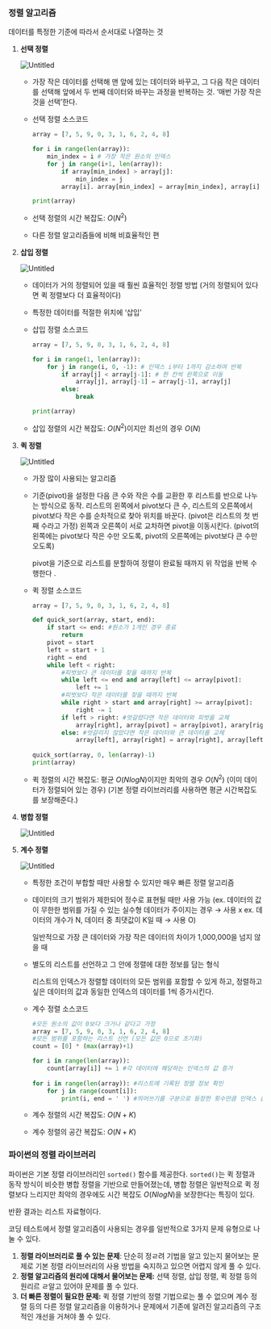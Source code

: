 ### 정렬 알고리즘

데이터를 특정한 기준에 따라서 순서대로 나열하는 것

1. **선택 정렬**
    
    ![Untitled](https://prod-files-secure.s3.us-west-2.amazonaws.com/7b9ad4ef-cee1-4140-b4b3-73f5725d94a9/dff80f39-ea80-4059-99d1-3300af329895/Untitled.png)
    
    - 가장 작은 데이터를 선택해 맨 앞에 있는 데이터와 바꾸고, 그 다음 작은 데이터를 선택해 앞에서 두 번째 데이터와 바꾸는 과정을 반복하는 것. ‘매번 가장 작은 것을 선택’한다.
    - 선택 정렬 소스코드
        
        ```python
        array = [7, 5, 9, 0, 3, 1, 6, 2, 4, 8]
        
        for i in range(len(array)):
        	min_index = i # 가장 작은 원소의 인덱스
        	for j in range(i+1, len(array)):
        		if array[min_index] > array[j]:
        			min_index = j
        		array[i]. array[min_index] = array[min_index], array[i] # 스와프
        
        print(array)
        ```
        
    - 선택 정렬의 시간 복잡도: $O(N^2)$
    - 다른 정렬 알고리즘들에 비해 비효율적인 편
2. **삽입 정렬**
    
    ![Untitled](https://prod-files-secure.s3.us-west-2.amazonaws.com/7b9ad4ef-cee1-4140-b4b3-73f5725d94a9/7c6b1715-ad34-4ed7-95a0-027c69bee9af/Untitled.png)
    
    - 데이터가 거의 정렬되어 있을 때 훨씬 효율적인 정렬 방법 (거의 정렬되어 있다면 퀵 정렬보다 더 효율적이다)
    - 특정한 데이터를 적절한 위치에 ‘삽입’
    - 삽입 정렬 소스코드
        
        ```python
        array = [7, 5, 9, 0, 3, 1, 6, 2, 4, 8]
        
        for i in range(1, len(array)):
        	for j in range(i, 0, -1): # 인덱스 i부터 1까지 감소하여 반복
        		if array[j] < array[j-1]: # 한 칸씩 왼쪽으로 이동
        			array[j], array[j-1] = array[j-1], array[j]
        		else:
        			break
        
        print(array)
        ```
        
    - 삽입 정렬의 시간 복잡도: $O(N^2)$이지만 최선의 경우 $O(N)$
3. **퀵 정렬**
    
    ![Untitled](https://prod-files-secure.s3.us-west-2.amazonaws.com/7b9ad4ef-cee1-4140-b4b3-73f5725d94a9/99b058bb-d6e7-40e0-b340-75a82a016622/Untitled.png)
    
    - 가장 많이 사용되는 알고리즘
    - 기준(pivot)을 설정한 다음 큰 수와 작은 수를 교환한 후 리스트를 반으로 나누는 방식으로 동작.
    리스트의 왼쪽에서 pivot보다 큰 수, 리스트의 오른쪽에서 pivot보다 작은 수를 순차적으로 찾아 위치를 바꾼다. (pivot은 리스트의 첫 번째 수라고 가정)
    왼쪽과 오른쪽이 서로 교차하면 pivot을 이동시킨다. (pivot의 왼쪽에는 pivot보다 작은 수만 오도록, pivot의 오른쪽에는 pivot보다 큰 수만 오도록)
        
        pivot을 기준으로 리스트를 분할하여 정렬이 완료될 때까지 위 작업을 반복 수행한다 .
        
    - 퀵 정렬 소스코드
        
        ```python
        array = [7, 5, 9, 0, 3, 1, 6, 2, 4, 8]
        
        def quick_sort(array, start, end):
        	if start <= end: #원소가 1개인 경우 종료
        		return
        	pivot = start
        	left = start + 1
        	right = end
        	while left < right:
        		#피벗보다 큰 데이터를 찾을 때까지 반복
        		while left <= end and array[left] <= array[pivot]:
        			left += 1
        		#피벗보다 작은 데이터를 찾을 때까지 반복
        		while right > start and array[right] >= array[pivot]: 
        			right -= 1
        		if left > right: #엇갈렸다면 작은 데이터와 피벗을 교체
        			array[right], array[pivot] = array[pivot], arary[right]
        		else: #엇갈리지 않았다면 작은 데이터와 큰 데이터를 교체
        			array[left], array[right] = array[right], array[left]
        		
        quick_sort(array, 0, len(array)-1)
        print(array)
        ```
        
    - 퀵 정렬의 시간 복잡도: 평균 $O(NlogN)$이지만 최악의 경우 $O(N^2)$ (이미 데이터가 정렬되어 있는 경우)
    (기본 정렬 라이브러리를 사용하면 평균 시간복잡도를 보장해준다.)
4. **병합 정렬**
    
    ![Untitled](https://prod-files-secure.s3.us-west-2.amazonaws.com/7b9ad4ef-cee1-4140-b4b3-73f5725d94a9/226de775-36eb-4502-ba37-b6d6b5d28022/Untitled.png)
    
5. **계수 정렬**
    
    ![Untitled](https://prod-files-secure.s3.us-west-2.amazonaws.com/7b9ad4ef-cee1-4140-b4b3-73f5725d94a9/227c0944-384a-4763-9bbb-1c5dea2c1b7c/Untitled.png)
    
    - 특정한 조건이 부합할 때만 사용할 수 있지만 매우 빠른 정렬 알고리즘
    - 데이터의 크기 범위가 제한되어 정수로 표현될 때만 사용 가능
    (ex. 데이터의 값이 무한한 범위를 가질 수 있는 실수형 데이터가 주이지는 경우 → 사용 x
     ex. 데이터의 개수가 N, 데이터 중 최댓값이 K일 때 → 사용 O)
        
        일반적으로 가장 큰 데이터와 가장 작은 데이터의 차이가 1,000,000을 넘지 않을 때
        
    - 별도의 리스트를 선언하고 그 안에 정렬에 대한 정보를 담는 형식
        
        리스트의 인덱스가 정렬할 데이터의 모든 범위를 포함할 수 있게 하고, 정렬하고 싶은 데이터의 값과 동일한 인덱스의 데이터를 1씩 증가시킨다.
        
    - 계수 정렬 소스코드
        
        ```python
        #모든 원소의 값이 0보다 크거나 같다고 가정
        array = [7, 5, 9, 0, 3, 1, 6, 2, 4, 8]
        #모든 범위를 포함하는 리스트 선언 (모든 값은 0으로 초기화)
        count = [0] * (max(array)+1)
        
        for i in range(len(array)):
        	count[array[i]] += 1 #각 데이터에 해당하는 인덱스의 값 증가
        	
        for i in range(len(array)): #리스트에 기록된 정렬 정보 확인
        	for j in range(count[i]):
        		print(i, end = ' ') #띄어쓰기를 구분으로 등장한 횟수만큼 인덱스 출력
        ```
        
    - 계수 정렬의 시간 복잡도: $O(N+K)$
    - 계수 정렬의 공간 복잡도: $O(N+K)$

### 파이썬의 정렬 라이브러리

파이썬은 기본 정렬 라이브러리인 `sorted()` 함수를 제공한다. `sorted()`는 퀵 정렬과 동작 방식이 비슷한 병합 정렬을 기반으로 만들어졌는데, 병합 정렬은 일반적으로 퀵 정렬보다 느리지만 최악의 경우에도 시간 복잡도 $O(NlogN)$을 보장한다는 특징이 있다.

반환 결과는 리스트 자료형이다.

코딩 테스트에서 정렬 알고리즘이 사용되는 경우를 일반적으로 3가지 문제 유형으로 나눌 수 있다.

1. **정렬 라이브러리로 풀 수 있는 문제**: 단순히 정ㄹ려 기법을 알고 있는지 물어보는 문제로 기본 정렬 라이브러리의 사용 방법을 숙지하고 있으면 어렵지 않게 풀 수 있다.
2. **정렬 알고리즘의 원리에 대해서 물어보는 문제:** 선택 정렬, 삽입 정렬, 퀵 정렬 등의 원리르 ㄹ알고 있어야 문제를 풀 수 있다.
3. **더 빠른 정렬이 필요한 문제:** 퀵 정렬 기반의 정렬 기법으로는 풀 수 없으며 계수 정렬 등의 다른 정렬 알고리즘을 이용하거나 문제에서 기존에 알려진 알고리즘의 구조적인 개선을 거쳐야 풀 수 있다.
